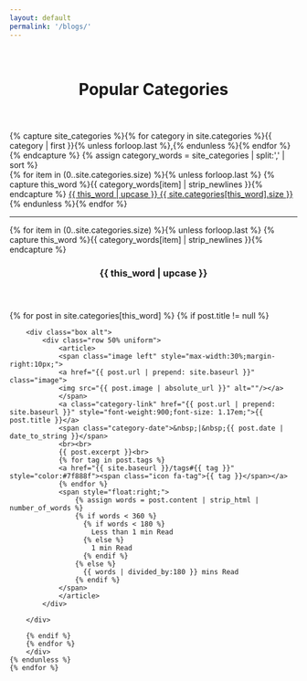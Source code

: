```yaml
---
layout: default
permalink: '/blogs/'
---
```


<div id="main" class="alt" style="text-align: center;">
    <br>
    <header class="major">
      <h1>Popular Categories</h1>
    </header>
</div>


  <div class="row uniform">
    <div class="1u 12u$(medium)">
      <p></p>
    </div>
    <div class="10u 12u$(medium)">
{% capture site_categories %}{% for category in site.categories %}{{ category | first }}{% unless forloop.last %},{% endunless %}{% endfor %}{% endcapture %}
{% assign category_words = site_categories | split:',' | sort %}

<div class="categories" >
  {% for item in (0..site.categories.size) %}{% unless forloop.last %}
    {% capture this_word %}{{ category_words[item] | strip_newlines }}{% endcapture %}
    <a href="#{{ this_word | cgi_escape }}" class="categories-link button small" style="margin-bottom:5px;">{{ this_word | upcase }} <span>{{ site.categories[this_word].size }}</span></a>&nbsp;&nbsp;
  {% endunless %}{% endfor %}

  <hr>

  {% for item in (0..site.categories.size) %}{% unless forloop.last %}
    {% capture this_word %}{{ category_words[item] | strip_newlines }}{% endcapture %}
      <header class="major">
        <h3 class="categories-title" id="{{ this_word | cgi_escape }}">
          {{ this_word | upcase }}
        </h3>
      </header>
      <div class="categories-group">
        {% for post in site.categories[this_word] %}
        {% if post.title != null %}
          
        <div class="box alt">
            <div class="row 50% uniform">
                <article>
                <span class="image left" style="max-width:30%;margin-right:10px;">
                <a href="{{ post.url | prepend: site.baseurl }}" class="image">
                <img src="{{ post.image | absolute_url }}" alt=""/></a>
                </span>
                <a class="category-link" href="{{ post.url | prepend: site.baseurl }}" style="font-weight:900;font-size: 1.17em;">{{ post.title }}</a>
                <span class="category-date">&nbsp;|&nbsp;{{ post.date | date_to_string }}</span>
                <br><br>            
                {{ post.excerpt }}<br>
                {% for tag in post.tags %}
                <a href="{{ site.baseurl }}/tags#{{ tag }}" style="color:#7f888f"><span class="icon fa-tag">{{ tag }}</span></a>
                {% endfor %}
                <span style="float:right;">
                    {% assign words = post.content | strip_html | number_of_words %}
                    {% if words < 360 %}
                      {% if words < 180 %}
                        Less than 1 min Read
                      {% else %}
                        1 min Read
                      {% endif %}
                    {% else %}
                      {{ words | divided_by:180 }} mins Read
                    {% endif %}
                </span>
                </article>
            </div>
           
        </div>
               
        {% endif %}
        {% endfor %}
        </div>
    {% endunless %}
    {% endfor %}
</div> <!-- /.Blogs -->
    <div class="1u 12u$(medium)">
        <p></p>
    </div>
</div>

